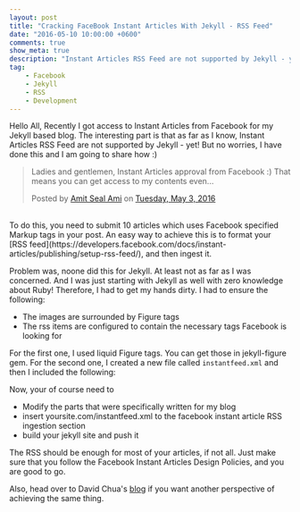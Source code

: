 ```yaml
---
layout: post
title: "Cracking FaceBook Instant Articles With Jekyll - RSS Feed"
date: "2016-05-10 10:00:00 +0600"
comments: true
show_meta: true
description: "Instant Articles RSS Feed are not supported by Jekyll - yet! But no worries, I have done this and I am going to share how! :)"
tag:
    - Facebook
    - Jekyll
    - RSS
    - Development
---
```

Hello All,
Recently I got access to Instant Articles from Facebook for my Jekyll based blog. The interesting part is that as far as I know, Instant Articles RSS Feed are not supported by Jekyll - yet! But no worries, I have done this and I am going to share how :)

<div id="fb-root"></div>
<script>(function(d, s, id) {
  var js, fjs = d.getElementsByTagName(s)[0];
  if (d.getElementById(id)) return;
  js = d.createElement(s); js.id = id;
  js.src = "//connect.facebook.net/en_US/sdk.js#xfbml=1&version=v2.6&appId=394590333892568";
  fjs.parentNode.insertBefore(js, fjs);
}(document, 'script', 'facebook-jssdk'));</script>

<div class="fb-post" data-href="https://www.facebook.com/AmitPublic/photos/a.498726470144373.132061.283932261623796/1323428384340840/?type=3&amp;theater" data-width="500" data-show-text="true"><div class="fb-xfbml-parse-ignore"><blockquote cite="https://www.facebook.com/AmitPublic/posts/1323428384340840:0"><p>Ladies and gentlemen, Instant Articles approval from Facebook :) That means you can get access to my contents even...</p>Posted by <a href="https://www.facebook.com/AmitPublic/">Amit Seal Ami</a> on&nbsp;<a href="https://www.facebook.com/AmitPublic/posts/1323428384340840:0">Tuesday, May 3, 2016</a></blockquote></div></div>
<br />
<!-- more -->
To do this, you need to submit 10 articles which uses Facebook specified Markup tags in your post. An easy way to achieve this is to format your [RSS feed](https://developers.facebook.com/docs/instant-articles/publishing/setup-rss-feed/), and then ingest it.

Problem was, noone did this for Jekyll. At least not as far as I was concerned. And I was just starting with Jekyll as well with zero knowledge about Ruby! Therefore, I had to get my hands dirty. I had to ensure the following:

- The images are surrounded by Figure tags
- The rss items are configured to contain the necessary tags Facebook is looking for

For the first one, I used liquid Figure tags. You can get those in jekyll-figure gem.
For the second one, I created a new file called `instantfeed.xml` and then I included the following:

<script src="https://gist.github.com/lordamit/4bbde7c11e1daafa8e081643787db4a2.js"></script>

Now, your of course need to

- Modify the parts that were specifically written for my blog
- insert yoursite.com/instantfeed.xml to the facebook instant article RSS ingestion section
- build your jekyll site and push it

The RSS should be enough for most of your articles, if not all. Just make sure that you follow the Facebook Instant Articles Design Policies, and you are good to go.

Also, head over to David Chua's [blog](http://dchua.com/2016/04/24/hooking-up-jekyll-to-facebook-instant-articles/) if you want another perspective of achieving the same thing.
